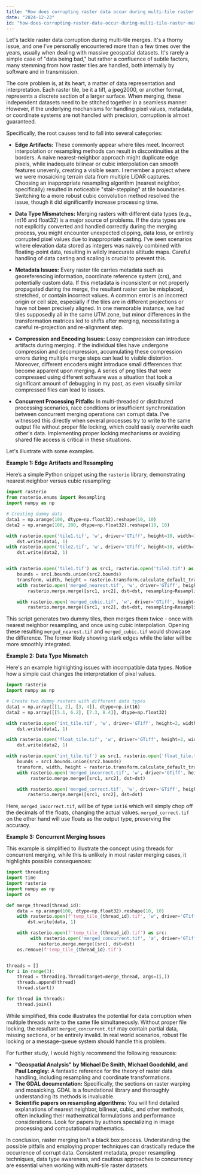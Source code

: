 ```yaml
---
title: "How does corrupting raster data occur during multi-tile raster merging?"
date: "2024-12-23"
id: "how-does-corrupting-raster-data-occur-during-multi-tile-raster-merging"
---
```


Let's tackle raster data corruption during multi-tile merges. It's a thorny issue, and one I’ve personally encountered more than a few times over the years, usually when dealing with massive geospatial datasets. It's rarely a simple case of "data being bad," but rather a confluence of subtle factors, many stemming from how raster tiles are handled, both internally by software and in transmission.

The core problem is, at its heart, a matter of data representation and interpretation. Each raster tile, be it a tiff, a jpeg2000, or another format, represents a discrete section of a larger surface. When merging, these independent datasets need to be stitched together in a seamless manner. However, if the underlying mechanisms for handling pixel values, metadata, or coordinate systems are not handled with precision, corruption is almost guaranteed.

Specifically, the root causes tend to fall into several categories:

*   **Edge Artifacts:** These commonly appear where tiles meet. Incorrect interpolation or resampling methods can result in discontinuities at the borders. A naive nearest-neighbor approach might duplicate edge pixels, while inadequate bilinear or cubic interpolation can smooth features unevenly, creating a visible seam. I remember a project where we were mosaicking terrain data from multiple LiDAR captures. Choosing an inappropriate resampling algorithm (nearest neighbor, specifically) resulted in noticeable "stair-stepping" at tile boundaries. Switching to a more robust cubic convolution method resolved the issue, though it did significantly increase processing time.

*   **Data Type Mismatches:** Merging rasters with different data types (e.g., int16 and float32) is a major source of problems. If the data types are not explicitly converted and handled correctly during the merging process, you might encounter unexpected clipping, data loss, or entirely corrupted pixel values due to inappropriate casting. I've seen scenarios where elevation data stored as integers was naively combined with floating-point data, resulting in wildly inaccurate altitude maps. Careful handling of data casting and scaling is crucial to prevent this.

*   **Metadata Issues:** Every raster tile carries metadata such as georeferencing information, coordinate reference system (crs), and potentially custom data. If this metadata is inconsistent or not properly propagated during the merge, the resultant raster can be misplaced, stretched, or contain incorrect values. A common error is an incorrect origin or cell size, especially if the tiles are in different projections or have not been precisely aligned. In one memorable instance, we had tiles supposedly all in the same UTM zone, but minor differences in the transformation matrices led to shifts after merging, necessitating a careful re-projection and re-alignment step.

*   **Compression and Encoding Issues:** Lossy compression can introduce artifacts during merging. If the individual tiles have undergone compression and decompression, accumulating these compression errors during multiple merge steps can lead to visible distortion. Moreover, different encoders might introduce small differences that become apparent upon merging. A series of png tiles that were compressed using different software was a situation that took a significant amount of debugging in my past, as even visually similar compressed files can lead to issues.

*   **Concurrent Processing Pitfalls:** In multi-threaded or distributed processing scenarios, race conditions or insufficient synchronization between concurrent merging operations can corrupt data. I've witnessed this directly when several processes try to write to the same output file without proper file locking, which could easily overwrite each other's data. Implementing proper locking mechanisms or avoiding shared file access is critical in these situations.

Let's illustrate with some examples.

**Example 1: Edge Artifacts and Resampling**

Here’s a simple Python snippet using the `rasterio` library, demonstrating nearest neighbor versus cubic resampling:

```python
import rasterio
from rasterio.enums import Resampling
import numpy as np

# Creating dummy data
data1 = np.arange(100, dtype=np.float32).reshape(10, 10)
data2 = np.arange(100, 200, dtype=np.float32).reshape(10, 10)

with rasterio.open('tile1.tif', 'w', driver='GTiff', height=10, width=10, count=1, dtype=data1.dtype, crs="EPSG:4326", transform=rasterio.transform.from_origin(0, 0, 1, 1)) as dst:
    dst.write(data1, 1)
with rasterio.open('tile2.tif', 'w', driver='GTiff', height=10, width=10, count=1, dtype=data2.dtype, crs="EPSG:4326", transform=rasterio.transform.from_origin(10, 0, 1, 1)) as dst:
    dst.write(data2, 1)


with rasterio.open('tile1.tif') as src1, rasterio.open('tile2.tif') as src2:
    bounds = src1.bounds.union(src2.bounds)
    transform, width, height = rasterio.transform.calculate_default_transform(src1.crs, src1.crs, src1.width + src2.width, src1.height, *bounds)
    with rasterio.open('merged_nearest.tif', 'w', driver='GTiff', height=height, width=width, count=1, dtype=src1.dtypes[0], crs=src1.crs, transform=transform) as dst:
        rasterio.merge.merge([src1, src2], dst=dst, resampling=Resampling.nearest)

    with rasterio.open('merged_cubic.tif', 'w', driver='GTiff', height=height, width=width, count=1, dtype=src1.dtypes[0], crs=src1.crs, transform=transform) as dst:
        rasterio.merge.merge([src1, src2], dst=dst, resampling=Resampling.cubic)
```

This script generates two dummy tiles, then merges them twice - once with nearest neighbor resampling, and once using cubic interpolation. Opening these resulting `merged_nearest.tif` and `merged_cubic.tif` would showcase the difference. The former likely showing stark edges while the later will be more smoothly integrated.

**Example 2: Data Type Mismatch**

Here's an example highlighting issues with incompatible data types. Notice how a simple cast changes the interpretation of pixel values.

```python
import rasterio
import numpy as np

# Create two dummy rasters with different data types
data1 = np.array([[1, 2], [3, 4]], dtype=np.int16)
data2 = np.array([[5.1, 6.2], [7.3, 8.4]], dtype=np.float32)

with rasterio.open('int_tile.tif', 'w', driver='GTiff', height=2, width=2, count=1, dtype=data1.dtype, crs="EPSG:4326", transform=rasterio.transform.from_origin(0, 0, 1, 1)) as dst:
    dst.write(data1, 1)

with rasterio.open('float_tile.tif', 'w', driver='GTiff', height=2, width=2, count=1, dtype=data2.dtype, crs="EPSG:4326", transform=rasterio.transform.from_origin(2, 0, 1, 1)) as dst:
    dst.write(data2, 1)

with rasterio.open('int_tile.tif') as src1, rasterio.open('float_tile.tif') as src2:
    bounds = src1.bounds.union(src2.bounds)
    transform, width, height = rasterio.transform.calculate_default_transform(src1.crs, src1.crs, src1.width + src2.width, src1.height, *bounds)
    with rasterio.open('merged_incorrect.tif', 'w', driver='GTiff', height=height, width=width, count=1, dtype=src1.dtypes[0], crs=src1.crs, transform=transform) as dst:
         rasterio.merge.merge([src1, src2], dst=dst)

    with rasterio.open('merged_correct.tif', 'w', driver='GTiff', height=height, width=width, count=1, dtype=np.float32, crs=src1.crs, transform=transform) as dst:
        rasterio.merge.merge([src1, src2], dst=dst)

```

Here, `merged_incorrect.tif`, will be of type `int16` which will simply chop off the decimals of the floats, changing the actual values. `merged_correct.tif` on the other hand will use floats as the output type, preserving the accuracy.

**Example 3: Concurrent Merging Issues**

This example is simplified to illustrate the concept using threads for concurrent merging, while this is unlikely in most raster merging cases, it highlights possible consequences:

```python
import threading
import time
import rasterio
import numpy as np
import os

def merge_thread(thread_id):
    data = np.arange(100, dtype=np.float32).reshape(10, 10)
    with rasterio.open(f'temp_tile_{thread_id}.tif', 'w', driver='GTiff', height=10, width=10, count=1, dtype=data.dtype, crs="EPSG:4326", transform=rasterio.transform.from_origin(0, 0, 1, 1)) as dst:
        dst.write(data, 1)

    with rasterio.open(f'temp_tile_{thread_id}.tif') as src:
         with rasterio.open('merged_concurrent.tif', 'a', driver='GTiff') as dst:
            rasterio.merge.merge([src], dst=dst)
    os.remove(f'temp_tile_{thread_id}.tif')


threads = []
for i in range(3):
    thread = threading.Thread(target=merge_thread, args=(i,))
    threads.append(thread)
    thread.start()

for thread in threads:
    thread.join()

```

While simplified, this code illustrates the potential for data corruption when multiple threads write to the same file simultaneously. Without proper file locking, the resultant `merged_concurrent.tif` may contain partial data, missing sections, or be entirely invalid. In real world scenarios, robust file locking or a message-queue system should handle this problem.

For further study, I would highly recommend the following resources:

*   **"Geospatial Analysis" by Michael De Smith, Michael Goodchild, and Paul Longley:** A fantastic reference for the theory of raster data handling, including resampling and coordinate transformations.
*   **The GDAL documentation:** Specifically, the sections on raster warping and mosaicking. GDAL is a foundational library and thoroughly understanding its methods is invaluable.
*   **Scientific papers on resampling algorithms:** You will find detailed explanations of nearest neighbor, bilinear, cubic, and other methods, often including their mathematical formulations and performance considerations. Look for papers by authors specializing in image processing and computational mathematics.

In conclusion, raster merging isn't a black box process. Understanding the possible pitfalls and employing proper techniques can drastically reduce the occurrence of corrupt data. Consistent metadata, proper resampling techniques, data type awareness, and cautious approaches to concurrency are essential when working with multi-tile raster datasets.
